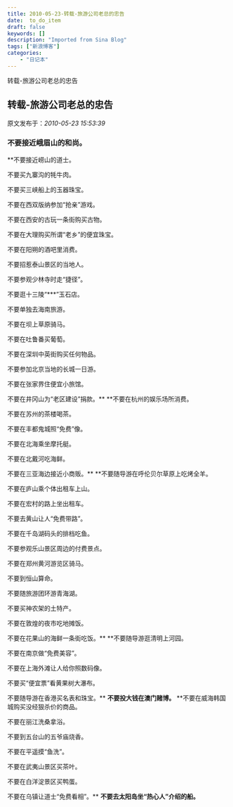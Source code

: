 ```yaml
---
title: 2010-05-23-转载-旅游公司老总的忠告
date:  to_do_item
draft: false
keywords: []
description: "Imported from Sina Blog"
tags: ["新浪博客"]
categories: 
    - "日记本"
---
```

转载-旅游公司老总的忠告
## 转载-旅游公司老总的忠告

 原文发布于：*2010-05-23 15:53:39*

### **不要接近峨眉山的和尚。**
**不要接近崂山的道士。

不要买九寨沟的牦牛肉。

不要买三峡船上的玉器珠宝。

不要在西双版纳参加“抢亲”游戏。

不要在西安的古玩一条街购买古物。

不要在大理购买所谓“老乡”的便宜珠宝。

不要在阳朔的酒吧里消费。

不要招惹泰山景区的当地人。

不要参观少林寺时走“捷径”。

不要逛十三陵“***”玉石店。

不要单独去海南旅游。

不要在坝上草原骑马。

不要在吐鲁番买葡萄。

不要在深圳中英街购买任何物品。

不要参加北京当地的长城一日游。

不要在张家界住便宜小旅馆。

不要在井冈山为“老区建设”捐款。**
**不要在杭州的娱乐场所消费。

不要在苏州的茶楼喝茶。

不要在丰都鬼城照“免费”像。

不要在北海乘坐摩托艇。

不要在北戴河吃海鲜。

不要在三亚海边接近小商贩。**
**不要随导游在呼伦贝尔草原上吃烤全羊。

不要在庐山乘个体出租车上山。

不要在宏村的路上坐出租车。

不要去黄山让人“免费带路”。

不要在千岛湖码头的排档吃鱼。

不要参观乐山景区周边的付费景点。

不要在郑州黄河游览区骑马。

不要到恒山算命。

不要随旅游团环游青海湖。

不要买神农架的土特产。

不要在敦煌的夜市吃地摊饭。

不要在花果山的海鲜一条街吃饭。**
**不要随导游逛清明上河园。

不要在南京做“免费美容”。

不要在上海外滩让人给你照数码像。

不要买“便宜票”看黄果树大瀑布。

不要随导游在香港买名表和珠宝。**
**不要投大钱在澳门赌博。**
**不要在威海韩国城购买没经狠杀价的商品。

不要在丽江洗桑拿浴。

不要到五台山的五爷庙烧香。

不要在平遥摸“鱼洗”。

不要在武夷山景区买茶叶。

不要在白洋淀景区买鸭蛋。

不要在乌镇让道士“免费看相”。**
**不要去太阳岛坐“热心人”介绍的船。**


